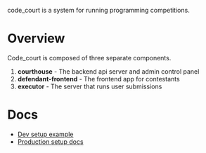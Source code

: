 code\_court is a system for running programming competitions.

# Overview
Code\_court is composed of three separate components.
1. __courthouse__ - The backend api server and admin control panel
1. __defendant-frontend__ - The frontend app for contestants
1. __executor__ - The server that runs user submissions

# Docs
- [Dev setup example](https://github.com/unoacm/code_court/blob/master/code_court/docs/developer_setup.md)
- [Production setup docs](https://github.com/unoacm/code_court/blob/master/code_court/docs/production_setup.md)
